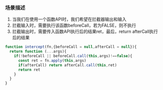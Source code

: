 ### 场景描述
1. 当我们在使用一个函数API时，我们希望在拦截器输出和输入
2. 拦截输入时，需要执行该函数beforeCall，若为FALSE，则不执行
3. 拦截输出时，需要传入函数API执行后的结果ret，最后，return afterCall执行后的结果
```js
function intercept(fn,{beforeCall = null,afterCall = null}){
  return function (...args){
    if(!beforeCall || beforeCall.call(this,args)!==false){
      const ret = fn.apply(this,args)
      if(afterCall) return afterCall.call(this,ret)
      return ret
    }
  }
}
```